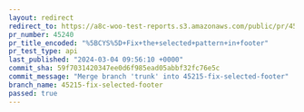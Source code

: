 ```yaml
---
layout: redirect
redirect_to: https://a8c-woo-test-reports.s3.amazonaws.com/public/pr/45240/api/index.html
pr_number: 45240
pr_title_encoded: "%5BCYS%5D+Fix+the+selected+pattern+in+footer"
pr_test_type: api
last_published: "2024-03-04 09:56:10 +0000"
commit_sha: 59f7031420347ee0d6f985ead05abbf32fc76e5c
commit_message: "Merge branch 'trunk' into 45215-fix-selected-footer"
branch_name: 45215-fix-selected-footer
passed: true
---
```

